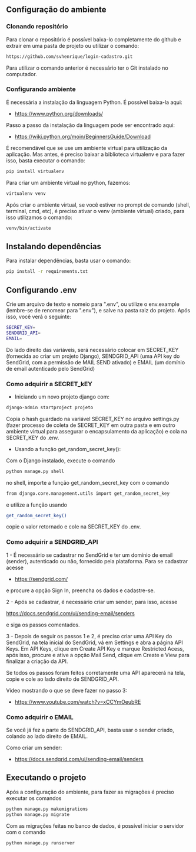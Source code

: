 ## Configuração do ambiente 

### Clonando repositório

Para clonar o repositório é possível baixa-lo completamente do github e extrair em uma pasta de projeto ou utilizar o comando:

```bash
https://github.com/svhenrique/login-cadastro.git
```

Para utilizar o comando anterior é necessário ter o Git instalado no computador.

### Configurando ambiente 

É necessária a instalação da linguagem Python. É possível baixa-la aqui:

- https://www.python.org/downloads/

Passo a passo da instalação da linguagem pode ser encontrado aqui:

- https://wiki.python.org/moin/BeginnersGuide/Download

É recomendável que se use um ambiente virtual para utilização da aplicação. Mas antes, é preciso baixar a biblioteca virtualenv e para fazer isso, basta executar o comando:


```bash
pip install virtualenv
```

Para criar um ambiente virtual no python, fazemos:

```bash
virtualenv venv
```

Após criar o ambiente virtual, se você estiver no prompt de comando (shell, terminal, cmd, etc), é preciso ativar o venv (ambiente virtual) criado, para isso utilizamos o comando:

```bash
venv/bin/activate
```

## Instalando dependências

Para instalar dependências, basta usar o comando:

```bash
pip install -r requirements.txt
```
## Configurando .env

Crie um arquivo de texto e nomeio para ".env", ou utilize o env.example (lembre-se de renomear para ".env"), e salve na pasta raiz do projeto. Após isso, você verá o seguinte:

```bash
SECRET_KEY=
SENDGRID_API=
EMAIL=
```

Do lado direito das variáveis, será necessário colocar em SECRET_KEY (fornecida ao criar um projeto Django), SENDGRID_API (uma API key do SendGrid, com a permissão de MAIL SEND ativado) e EMAIL (um domínio de email autenticado pelo SendGrid)

### Como adquirir a SECRET_kEY

- Iniciando um novo projeto django com:

```bash
django-admin startproject projeto 
```

Copia o hash guardado na variável SECRET_KEY no arquivo settings.py (fazer processo de coleta de SECRET_KEY em outra pasta e em outro ambiente virtual para assegurar o encapsulamento da aplicação) e cola na SECRET_KEY do .env.

- Usando a função get_random_secret_key():

Com o Django instalado, execute o comando

```bash
python manage.py shell
```

no shell, importe a função get_random_secret_key com o comando

```bash
from django.core.management.utils import get_random_secret_key
```

e utilize a função usando

```bash
get_random_secret_key()
```

copie o valor retornado e cole na SECRET_KEY do .env.

### Como adquirir a SENDGRID_API

1 - É necessário se cadastrar no SendGrid e ter um domínio de email (sender), autenticado ou não, fornecido pela plataforma. Para se cadastrar acesse 

- https://sendgrid.com/

e procure a opção Sign In, preencha os dados e cadastre-se.

2 - Após se cadastrar, é necessário criar um sender, para isso, acesse

https://docs.sendgrid.com/ui/sending-email/senders

e siga os passos comentados.

3 - Depois de seguir os passos 1 e 2, é preciso criar uma API Key do SendGrid, na tela inicial do SendGrid, vá em Settings e abra a página API Keys. Em API Keys, clique em Create API Key e marque Restricted Acess, após isso, procure e ative a opção Mail Send, clique em Create e View para finalizar a criação da API.

Se todos os passos foram feitos corretamente uma API aparecerá na tela, copie e cole ao lado direito de SENDGRID_API. 

Vídeo mostrando o que se deve fazer no passo 3:
- https://www.youtube.com/watch?v=xCCYmOeubRE

### Como adquirir o EMAIL

Se você já fez a parte do SENDGRID_API, basta usar o sender criado, colando ao lado direito de EMAIL. 

Como criar um sender:
- https://docs.sendgrid.com/ui/sending-email/senders


## Executando o projeto

Após a configuração do ambiente, para fazer as migrações é preciso executar os comandos

```bash
python manage.py makemigrations
python manage.py migrate 
```
Com as migrações feitas no banco de dados, é possível iniciar o servidor com o comando

```bash
python manage.py runserver
```


